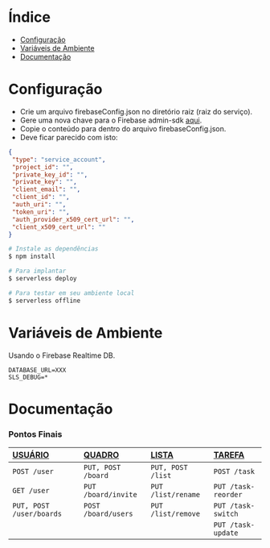 # Índice

- [Configuração](#Configuração)
- [Variáveis de Ambiente](#Variáveis-de-Ambiente)
- [Documentação](#Documentação)


# Configuração
 - Crie um arquivo firebaseConfig.json no diretório raiz (raiz do serviço).
 - Gere uma nova chave para o Firebase admin-sdk [aqui](https://console.firebase.google.com/project/_/settings/serviceaccounts/adminsdk).
 - Copie o conteúdo para dentro do arquivo firebaseConfig.json.
 - Deve ficar parecido com isto:

 ```json
 {
  "type": "service_account",
  "project_id": "",
  "private_key_id": "",
  "private_key": "",
  "client_email": "",
  "client_id": "",
  "auth_uri": "",
  "token_uri": "",
  "auth_provider_x509_cert_url": "",
  "client_x509_cert_url": ""
}
 ```

```bash
# Instale as dependências
$ npm install

# Para implantar
$ serverless deploy

# Para testar em seu ambiente local
$ serverless offline
```

# Variáveis de Ambiente

Usando o Firebase Realtime DB.

``` 
DATABASE_URL=XXX
SLS_DEBUG=*
```

# Documentação

### Pontos Finais

|[USUÁRIO](./docs/UserEndpoints.md) | [QUADRO](./docs/BoardEndpoints.md) | [LISTA](./docs/ListEndpoints.md) | [TAREFA](./docs/TaskEndpoints.md)
|:-------------                    | :-------------                   | :----------                    |  :----------                
| `POST /user`                     | `PUT, POST /board`               | `PUT, POST /list`              |  `POST /task`               
| `GET /user`                      | `PUT /board/invite`              | `PUT /list/rename`             |  `PUT /task-reorder`
| `PUT, POST /user/boards`         | `POST /board/users`              | `PUT /list/remove`             |  `PUT /task-switch`
|                                  |                                  |                                |  `PUT /task-update`